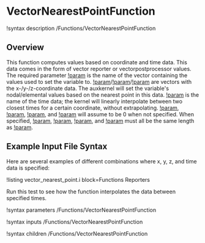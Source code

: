 # VectorNearestPointFunction

!syntax description /Functions/VectorNearestPointFunction

## Overview

This function computes values based on coordinate and time data. This data comes in the form of vector reporter or vectorpostprocessor values. The required parameter [!param](/Functions/VectorNearestPointFunction/value) is the name of the vector containing the values used to set the variable to. [!param](/Functions/VectorNearestPointFunction/coord_x)/[!param](/Functions/VectorNearestPointFunction/coord_y)/[!param](/Functions/VectorNearestPointFunction/coord_z) are vectors with the x-/y-/z-coordinate data. The auxkernel will set the variable's nodal/elemental values based on the nearest point in this data. [!param](/Functions/VectorNearestPointFunction/time) is the name of the time data; the kernel will linearly interpolate between two closest times for a certain coordinate, without extrapolating. [!param](/Functions/VectorNearestPointFunction/coord_x), [!param](/Functions/VectorNearestPointFunction/coord_y), [!param](/Functions/VectorNearestPointFunction/coord_z), and [!param](/Functions/VectorNearestPointFunction/time) will assume to be 0 when not specified. When specified, [!param](/Functions/VectorNearestPointFunction/coord_x), [!param](/Functions/VectorNearestPointFunction/coord_y), [!param](/Functions/VectorNearestPointFunction/coord_z), and [!param](/Functions/VectorNearestPointFunction/time) must all be the same length as [!param](/Functions/VectorNearestPointFunction/value).

## Example Input File Syntax

Here are several examples of different combinations where x, y, z, and time data is specified:

!listing vector_nearest_point.i block=Functions Reporters

Run this test to see how the function interpolates the data between specified times.

!syntax parameters /Functions/VectorNearestPointFunction

!syntax inputs /Functions/VectorNearestPointFunction

!syntax children /Functions/VectorNearestPointFunction
